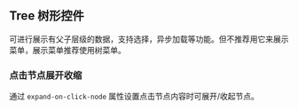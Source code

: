 <div class="demo-header">
<p class="overviewicon">
  <span class="wapi-navigation-tree"/>
</p>

## Tree 树形控件

<nova-uxlink widget-name="Tree"></nova-uxlink>

可进行展示有父子层级的数据，支持选择，异步加载等功能。但不推荐用它来展示菜单，展示菜单推荐使用树菜单。
</div>

### 点击节点展开收缩

通过 `expand-on-click-node` 属性设置点击节点内容时可展开/收起节点。

<nova-demo-view link="tree/expand-on-click-node"></nova-demo-view>

<br>
